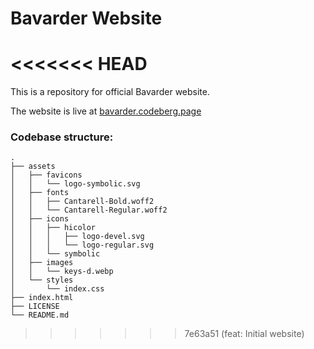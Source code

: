 # Bavarder Website

<<<<<<< HEAD
=======
This is a repository for official Bavarder website.

The website is live at [bavarder.codeberg.page](https://bavarder.codeberg.page)

### Codebase structure:
```
.
├── assets
│   ├── favicons
│   │   └── logo-symbolic.svg
│   ├── fonts
│   │   ├── Cantarell-Bold.woff2
│   │   └── Cantarell-Regular.woff2
│   ├── icons
│   │   ├── hicolor
│   │   │   ├── logo-devel.svg
│   │   │   └── logo-regular.svg
│   │   └── symbolic
│   ├── images
│   │   └── keys-d.webp
│   └── styles
│       └── index.css
├── index.html
├── LICENSE
└── README.md
```
>>>>>>> 7e63a51 (feat: Initial website)
